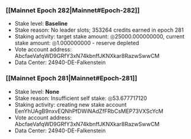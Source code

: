 ### [[Mainnet Epoch 282|Mainnet#Epoch-282]]
* Stake level: **Baseline**
* Stake reason: No leader slots; 353264 credits earned in epoch 281
* Staking activity: target stake amount: ◎25000.000000000, current stake amount: ◎1.000000000 - reserve depleted
* Vote account address: AbcfaeVafqWD9GRfY3xN74kbnffJKNXkar8RazwSwwCM
* Data Center: 24940-DE-Falkenstein
### [[Mainnet Epoch 281|Mainnet#Epoch-281]]
* Stake level: **None**
* Stake reason: Insufficient self stake: ◎53.677717120
* Staking activity: creating new stake account EenYhUAgB9nxvEQNhPfDWiNAdZfFRbCsMEP73VXScYcM
* Vote account address: AbcfaeVafqWD9GRfY3xN74kbnffJKNXkar8RazwSwwCM
* Data Center: 24940-DE-Falkenstein